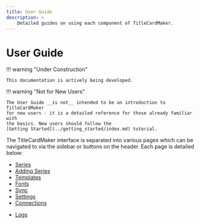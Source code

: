 ```yaml
---
title: User Guide
description: >
    Detailed guides on using each component of TitleCardMaker.
---
```


# User Guide

!!! warning "Under Construction"

    This documentation is actively being developed.

!!! warning "Not for New Users"

    The User Guide __is not__ intended to be an introduction to TitleCardMaker
    for new users - it is a detailed reference for those already familiar with
    the basics. New users should follow the
    [Getting Started](../getting_started/index.md) tutorial.

The TitleCardMaker interface is separated into various pages which can be
navigated to via the sidebar or buttons on the header. Each page is detailed
below:

- [Series](./series.md)
- [Adding Series](./new_series.md)
- [Templates](./templates.md)
- [Fonts](./fonts.md)
- [Sync](./syncs.md)
- [Settings](./settings.md)
- [Connections](./connections.md)
<!-- - [Scheduler](./scheduler.md) -->
<!-- - [Importer](./importer.md) -->
- [Logs](./logs.md)